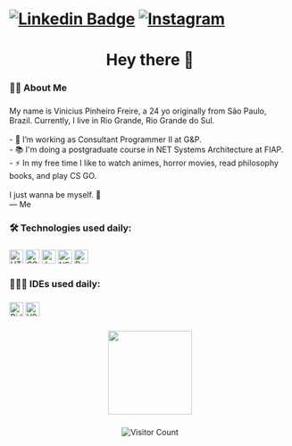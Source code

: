 # [![Linkedin Badge](https://img.shields.io/badge/-LinkedIn-0077B5?style=flat&logo=Linkedin&logoColor=white&link=https://www.linkedin.com/in/vinicius-pinheiro-freire-9344b818a/)](https://www.linkedin.com/in/vinicius-pinheiro-freire-9344b818a/) [![Instagram](https://img.shields.io/badge/-instagram-D42F8A?style=flat&logo=instagram&logoColor=white&link=https://www.instagram.com/kyo.1506)](https://www.instagram.com/kyo.1506)

<h1 align="center">Hey there 👋</h1>

###

<h3 align="left">👩‍💻  About Me</h3>

###

<p align="left">My name is Vinicius Pinheiro Freire, a 24 yo originally from São Paulo, Brazil. Currently, I live in Rio Grande, Rio Grande do Sul.<br><br>- 🔭 I’m working as Consultant Programmer II at G&P.<br>- 📚 I'm doing a postgraduate course in NET Systems Architecture at FIAP.<br>- ⚡ In my free time I like to watch animes, horror movies, read philosophy books, and play CS GO.<br><br>I just wanna be myself. 🧠 <br>— Me</p>

###

<h3 align="left">🛠 Technologies used daily:</h3>

###

<div align="left">
  <img src="https://img.shields.io/badge/-HTML-ff0d00?style=flat&logo=html5&logoColor=white" height="25" alt="HTML logo"  />
  <img src="https://img.shields.io/badge/-CSS-196eff?style=flat&logo=css3&logoColor=white" height="25" alt="CSS logo"  />
  <img src="https://img.shields.io/badge/-JavaScript-ffdd19?style=flat&logo=javascript&logoColor=white" height="25" alt="JavaScript logo"  />
  <img src="https://img.shields.io/badge/.NET-5C2D91?style=flat&logo=.net&logoColor=white" height="25" alt=".NET logo"  />
  <img src="https://img.shields.io/badge/-docker-1090D1?style=flat&logo=docker&logoColor=white" height="25" alt="Docker logo"  />
</div>

###

<h3 align="left">🧑🏽‍💻 IDEs used daily:</h3>

###

<div align="left">
  <img src="https://img.shields.io/badge/Rider-000?logo=rider&logoColor=fff" height="25" alt="Rider logo" />
  <img src="https://badges.aleen42.com/src/visual_studio_code.svg" height="25" alt="VSCode logo"  />
</div>

###

<div align="center">
  <img height="150" src="https://user-images.githubusercontent.com/74038190/212749695-a6817c5a-a794-462b-afca-1b5ce7dd5e63.gif" />
</div>

###



###

<div align="center">
  <img src="https://visitor-badge.laobi.icu/badge?page_id=kyo1506" alt="Visitor Count" />
</div>
